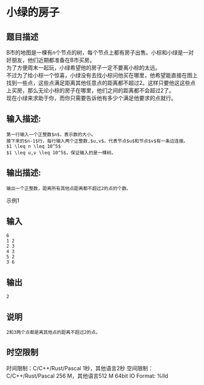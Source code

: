 # 小绿的房子

## 题目描述

B市的地图是一棵有$n$个节点的树，每个节点上都有房子出售。小棕和小绿是一对好朋友，他们近期都准备在B市买房。  
为了方便周末一起玩，小绿希望他的房子一定不要离小棕的太远。  
不过为了给小棕一个惊喜，小绿没有去找小棕问他买在哪里，他希望能直接在图上找到一些点，这些点满足距离其他任意点的距离都不超过2。这样只要他这这些点上买房，那么无论小棕的房子在哪里，他们之间的距离都不会超过2了。  
现在小绿来求助于你，而你只需要告诉他有多少个满足他要求的点就行。

## 输入描述:
    
    
    第一行输入一个正整数$n$，表示数的大小。  
    接下来的$n-1$行，每行输入两个正整数,$u,v$，代表节点$u$和节点$v$有一条边连接。  
    $1 \leq n \leq 10^5$  
    $1 \leq u,v \leq 10^5$，保证输入的是一棵树。

## 输出描述:
    
    
    输出一个正整数，距离所有其他点距离都不超过2的点的个数。

示例1 

## 输入
    
    
    6
    1 2
    2 3
    4 3
    5 2
    3 6

## 输出
    
    
    2

## 说明
    
    
    2和3两个点都是离其他点的距离不超过2的点。  
    
    
      
    


## 时空限制

时间限制：C/C++/Rust/Pascal 1秒，其他语言2秒
空间限制：C/C++/Rust/Pascal 256 M，其他语言512 M
64bit IO Format: %lld